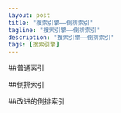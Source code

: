 ```yaml
---
layout: post
title: "搜索引擎——倒排索引"
tagline: "搜索引擎——倒排索引"
description: "搜索引擎——倒排索引"
tags: [搜索引擎]
---
```


##普通索引

##倒排索引

##改进的倒排索引

